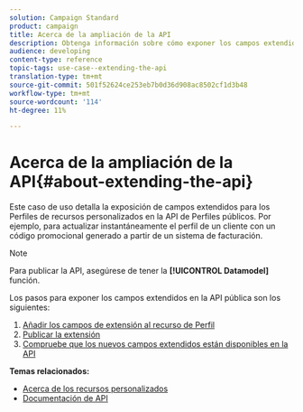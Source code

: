 ```yaml
---
solution: Campaign Standard
product: campaign
title: Acerca de la ampliación de la API
description: Obtenga información sobre cómo exponer los campos extendidos para los Perfiles de recursos personalizados en la API de Perfiles públicos.
audience: developing
content-type: reference
topic-tags: use-case--extending-the-api
translation-type: tm+mt
source-git-commit: 501f52624ce253eb7b0d36d908ac8502cf1d3b48
workflow-type: tm+mt
source-wordcount: '114'
ht-degree: 11%

---
```



# Acerca de la ampliación de la API{#about-extending-the-api}

Este caso de uso detalla la exposición de campos extendidos para los Perfiles de recursos personalizados en la API de Perfiles públicos. Por ejemplo, para actualizar instantáneamente el perfil de un cliente con un código promocional generado a partir de un sistema de facturación.

>[!NOTE]
>
>Para publicar la API, asegúrese de tener la **[!UICONTROL Datamodel]** función.

Los pasos para exponer los campos extendidos en la API pública son los siguientes:

1. [Añadir los campos de extensión al recurso de Perfil](../../developing/using/step-1--add-extension-fields-to-the-profile-resource.md)
1. [Publicar la extensión](../../developing/using/step-2--publish-the-extension.md)
1. [Compruebe que los nuevos campos extendidos están disponibles en la API](../../developing/using/step-3--verify-the-extension.md)

**Temas relacionados:**

* [Acerca de los recursos personalizados](../../developing/using/data-model-concepts.md)
* [Documentación de API](../../api/using/get-started-apis.md)

